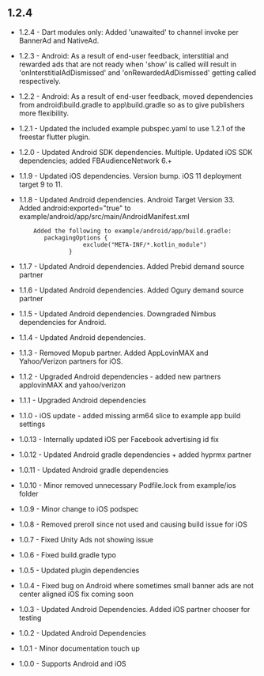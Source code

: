 ## 1.2.4

* 1.2.4 - Dart modules only: Added 'unawaited' to channel invoke per BannerAd and NativeAd.

* 1.2.3 - Android: As a result of end-user feedback, interstitial and rewarded ads that are not
          ready when 'show' is called will result in 'onInterstitialAdDismissed'
          and 'onRewardedAdDismissed' getting called respectively.

* 1.2.2 - Android: As a result of end-user feedback, moved dependencies from android\build.gradle
          to app\build.gradle so as to give publishers more flexibility.

* 1.2.1 - Updated the included example pubspec.yaml to use 1.2.1 of the freestar flutter plugin.

* 1.2.0 - Updated Android SDK dependencies.  Multiple.
          Updated iOS SDK dependencies; added FBAudienceNetwork 6.+

* 1.1.9 - Updated iOS dependencies. Version bump.  iOS 11 deployment target 9 to 11.

* 1.1.8 - Updated Android dependencies.  Android Target Version 33.
          Added android:exported="true" to
          example/android/app/src/main/AndroidManifest.xml

          Added the following to example/android/app/build.gradle:
             packagingOptions {
                        exclude("META-INF/*.kotlin_module")
                    }

* 1.1.7 - Updated Android dependencies.  Added Prebid demand source partner

* 1.1.6 - Updated Android dependencies.  Added Ogury demand source partner

* 1.1.5 - Updated Android dependencies.  Downgraded Nimbus dependencies for Android.

* 1.1.4 - Updated Android dependencies.

* 1.1.3 - Removed Mopub partner. Added AppLovinMAX and Yahoo/Verizon partners for iOS.

* 1.1.2 - Upgraded Android dependencies - added new partners applovinMAX and yahoo/verizon

* 1.1.1 - Upgraded Android dependencies

* 1.1.0 - iOS update - added missing arm64 slice to example app build settings

* 1.0.13 - Internally updated iOS per Facebook advertising id fix

* 1.0.12 - Updated Android gradle dependencies + added hyprmx partner

* 1.0.11 - Updated Android gradle dependencies

* 1.0.10 - Minor removed unnecessary Podfile.lock from example/ios folder

* 1.0.9 - Minor change to iOS podspec

* 1.0.8 - Removed preroll since not used and causing build issue for iOS

* 1.0.7 - Fixed Unity Ads not showing issue

* 1.0.6 - Fixed build.gradle typo

* 1.0.5 - Updated plugin dependencies

* 1.0.4 - Fixed bug on Android where sometimes small banner ads are not center aligned
          iOS fix coming soon

* 1.0.3 - Updated Android Dependencies.
          Added iOS partner chooser for testing

* 1.0.2 - Updated Android Dependencies

* 1.0.1 - Minor documentation touch up

* 1.0.0 - Supports Android and iOS
